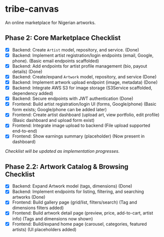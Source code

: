# tribe-canvas

An online marketplace for Nigerian artworks.

## Phase 2: Core Marketplace Checklist

-   [x] Backend: Create `Artist` model, repository, and service. (Done)
-   [x] Backend: Implement artist registration/login endpoints (email, Google, phone). (Basic email endpoints scaffolded)
-   [x] Backend: Add endpoints for artist profile management (bio, payout details) (Done)
-   [x] Backend: Create/expand `Artwork` model, repository, and service (Done)
-   [x] Backend: Implement artwork upload endpoint (image, metadata) (Done)
-   [x] Backend: Integrate AWS S3 for image storage (S3Service scaffolded, dependency added)
-   [x] Backend: Secure endpoints with JWT authentication (Done)
-   [x] Frontend: Build artist registration/login UI (forms, Google/phone) (Basic form exists; Google/phone can be added later)
-   [x] Frontend: Create artist dashboard (upload art, view portfolio, edit profile) (Basic dashboard and upload form exist)
-   [x] Frontend: Integrate image upload to backend (File upload supported end-to-end)
-   [x] Frontend: Show earnings summary (placeholder) (Now present in dashboard)

_Checklist will be updated as implementation progresses._

## Phase 2.2: Artwork Catalog & Browsing Checklist

-   [x] Backend: Expand Artwork model (tags, dimensions) (Done)
-   [x] Backend: Implement endpoints for listing, filtering, and searching artworks (Done)
-   [x] Frontend: Build gallery page (grid/list, filters/search) (Tag and dimensions filters added)
-   [x] Frontend: Build artwork detail page (preview, price, add-to-cart, artist info) (Tags and dimensions now shown)
-   [x] Frontend: Build/expand home page (carousel, categories, featured artists) (UI placeholders added)
